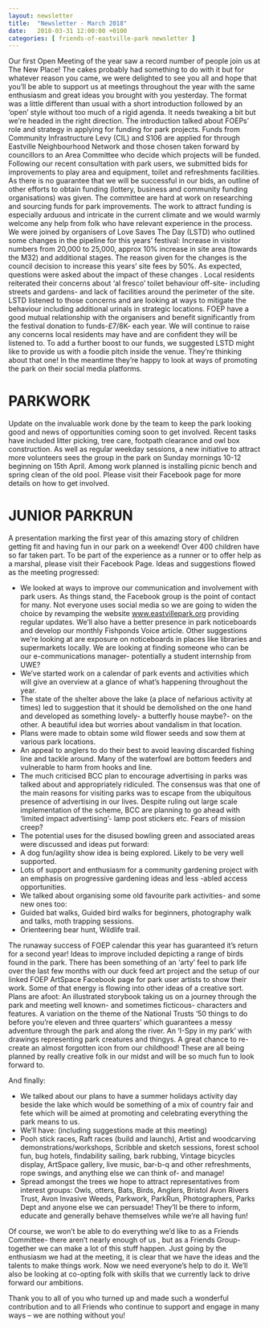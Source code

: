```yaml
---
layout: newsletter
title:  "Newsletter - March 2018"
date:   2018-03-31 12:00:00 +0100
categories: [ friends-of-eastville-park newsletter ]
---
```


Our first Open Meeting of the year saw a record number of people join us at The New Place! The cakes probably had something to do with it but for whatever reason you came, we were delighted to see you all and hope that you’ll be able to support us at meetings throughout the year with the same enthusiasm and great ideas you brought with you yesterday.
The format was a little different than usual with a short introduction followed by an ‘open’ style without too much of a rigid agenda. It needs tweaking a bit but we’re headed in the right direction.
The introduction talked about FOEPs’ role and strategy in applying for funding for park projects. Funds from Community Infrastructure Levy (CIL) and S106 are applied for through Eastville Neighbourhood Network  and  those chosen taken forward by councillors to an Area Committee who decide which projects will be funded. Following our recent consultation with park users, we submitted bids for improvements to play area and equipment, toilet and refreshments facilities. As there is no guarantee that we will be successful in our bids, an outline of other efforts to obtain funding (lottery, business and community funding organisations) was given. The committee are hard at work on researching and sourcing funds for park improvements. The work to attract funding is especially arduous and intricate in the current climate and we would warmly welcome any help from folk who have relevant experience in the process.
We were joined by organisers of Love Saves The Day (LSTD) who outlined some changes in the pipeline for this years’ festival:
Increase in visitor numbers from 20,000 to 25,000, approx 10% increase in site area (towards the M32) and additional stages. The reason given for the changes is the council decision to increase this years’ site fees by 50%. As expected, questions were asked about the impact of these changes . Local residents reiterated their concerns about ‘al fresco’ toilet behaviour off-site- including streets and gardens- and  lack of facilities around the perimeter of the site. LSTD listened to those concerns and are looking at ways to mitigate the behaviour including additional urinals in strategic locations.
FOEP have a good mutual relationship with the organisers and benefit significantly from the festival donation to funds-£7/8K- each year. We will continue to raise any concerns local residents may have and are confident they will be listened to. To add a further boost to our funds, we suggested LSTD might like to provide us with a foodie pitch inside the venue. They’re thinking about that one! In the meantime they’re happy to look at ways of promoting the park on their social media platforms.

# PARKWORK

Update on the invaluable work done by the team to keep the park looking good and news of opportunities coming soon to get involved. Recent tasks have included litter picking, tree care, footpath clearance and owl box construction. As well as regular weekday sessions, a new initiative to attract more volunteers sees the group in the park on Sunday mornings 10-12 beginning on 15th April. Among work planned is installing picnic bench and spring clean of the old pool. Please visit their Facebook page for more details on how to get involved.

# JUNIOR PARKRUN

A presentation marking the first year of this amazing story of children getting fit and having fun in our park on a weekend! Over 400 children have so far taken part. To be part of the experience as a runner or to offer help as a marshal, please visit their Facebook Page.
Ideas and suggestions flowed as the meeting progressed:
* We looked at ways to improve our communication and involvement with park users. As things stand, the Facebook group is the point of contact for many. Not everyone uses social media so we are going to widen the choice by revamping the website www.eastvillepark.org providing regular updates. We’ll also have a better presence in park noticeboards and develop our monthly Fishponds Voice article. Other suggestions we’re looking at are exposure on noticeboards in places like libraries and supermarkets locally. We are looking at finding someone who can be our e-communications manager- potentially a student internship from UWE?
* We’ve started work on a calendar of park events and activities which will give an overview at a glance of what’s happening throughout the year.
* The state of the shelter above the lake (a place of nefarious activity at times) led to suggestion that it should be demolished on the one hand and developed as something lovely- a butterfly house maybe?- on the other. A beautiful idea but worries about vandalism in that location.
* Plans were made to obtain some wild flower seeds and sow them at various park locations.
* An appeal to anglers to do their best to avoid leaving discarded fishing line and tackle around. Many of the waterfowl are bottom feeders and vulnerable to harm from hooks and line.
* The much criticised BCC plan to encourage advertising in parks was talked about and appropriately ridiculed. The consensus was that one of the main reasons for visiting parks was to escape from the ubiquitous presence of advertising in our lives. Despite ruling out large scale implementation of the scheme, BCC are planning to go ahead with ‘limited impact advertising’- lamp post stickers etc. Fears of mission creep?
* The potential uses for the disused  bowling green and associated areas were discussed and ideas put forward:
* A dog fun/agility show idea is being explored. Likely to be very well supported.
* Lots of support and enthusiasm for a community gardening project with an emphasis on progressive gardening ideas and less -abled access opportunities.
* We talked about organising some old favourite park activities- and some new ones too:
* Guided bat walks, Guided bird walks for beginners, photography walk and talks, moth trapping sessions.
* Orienteering bear hunt, Wildlife trail.

The runaway success of FOEP calendar this year has guaranteed it’s return for a second year! Ideas to improve included depicting a range of birds found in the park.
There has been something of an ‘arty’ feel to park life over the last few months with our duck feed art project and the setup of our linked FOEP ArtSpace Facebook page for park user artists to show their work. Some of that energy is flowing into other ideas of a creative sort. Plans are afoot:
An illustrated storybook taking us on a journey through the park and meeting well known- and sometimes ficticous- characters and features.
A variation on the theme of the National Trusts ’50 things to do before you’re eleven and three quarters’ which guarantees a messy adventure through the park and along the river.
An ‘I-Spy in my park’ with drawings representing park creatures and thingys. A great chance to re-create an almost forgotten icon from our childhood!
These are all being planned by really creative folk in our midst and will be so much fun to look forward to.

And finally:
* We talked about our plans to have a summer holidays activity day beside the lake which would be something of a mix of country fair and fete which will be aimed at promoting and celebrating everything the park means to us.
* We’ll have: (including suggestions made at this meeting)
* Pooh stick races, Raft races (build and launch), Artist and woodcarving demonstrations/workshops, Scribble and sketch sessions, forest school fun, bug hotels, findability sailing, bark rubbing, Vintage bicycles display, ArtSpace gallery, live music, bar-b-q  and other refreshments, rope swings, and anything else we can think of- and manage!
* Spread amongst the trees we hope to attract representatives from interest groups: Owls, otters, Bats, Birds, Anglers, Bristol Avon Rivers Trust, Avon Invasive Weeds, Parkwork,  ParkRun,  Photographers, Parks Dept and anyone else we can persuade! They’ll be there to inform, educate and generally behave themselves while we’re all having fun! 

Of course, we won’t be able to do everything we’d like to as a Friends Committee- there aren’t nearly enough of us , but as a Friends Group- together we can make a lot of this stuff happen. Just going by the enthusiasm we had at the meeting, it is clear that we have the ideas and the talents to make things work. Now we need everyone’s help to do it. We’ll also be looking at co-opting folk with skills that we currently lack to drive forward our ambitions.

Thank you to all of you who turned up and made such a wonderful contribution and to all Friends who continue to support and engage in many ways – we are nothing without you!

